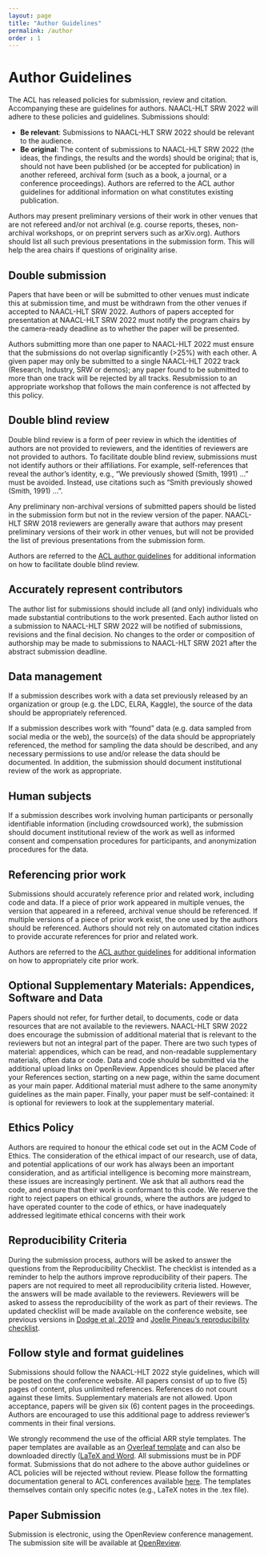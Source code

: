 ```yaml
---
layout: page
title: "Author Guidelines"
permalink: /author
order : 1
---
```




# Author Guidelines
The ACL has released policies for submission, review and citation. Accompanying these are guidelines for authors. NAACL-HLT SRW 2022 will adhere to these policies and guidelines. Submissions should:

- __Be relevant__: Submissions to NAACL-HLT SRW 2022 should be relevant to the audience.
- __Be original__: The content of submissions to NAACL-HLT SRW 2022 (the ideas, the findings, the results and the words) should be original; that is, should not have been published (or be accepted for publication) in another refereed, archival form (such as a book, a journal, or a conference proceedings). Authors are referred to the ACL author guidelines for additional information on what constitutes existing publication.

Authors may present preliminary versions of their work in other venues that are not refereed and/or not archival (e.g. course reports, theses, non-archival workshops, or on preprint servers such as arXiv.org). Authors should list all such previous presentations in the submission form. This will help the area chairs if questions of originality arise.

## Double submission

Papers that have been or will be submitted to other venues must indicate this at submission time, and must be withdrawn from the other venues if accepted to NAACL-HLT SRW 2022. Authors of papers accepted for presentation at NAACL-HLT SRW 2022 must notify the program chairs by the camera-ready deadline as to whether the paper will be presented.

Authors submitting more than one paper to NAACL-HLT 2022 must ensure that the submissions do not overlap significantly (>25%) with each other. A given paper may only be submitted to a single NAACL-HLT 2022 track (Research, Industry, SRW or demos); any paper found to be submitted to more than one track will be rejected by all tracks. Resubmission to an appropriate workshop that follows the main conference is not affected by this policy.

## Double blind review

Double blind review is a form of peer review in which the identities of authors are not provided to reviewers, and the identities of reviewers are not provided to authors. To facilitate double blind review, submissions must not identify authors or their affiliations. For example, self-references that reveal the author’s identity, e.g., “We previously showed (Smith, 1991) …” must be avoided. Instead, use citations such as “Smith previously showed (Smith, 1991) …”.

Any preliminary non-archival versions of submitted papers should be listed in the submission form but not in the review version of the paper. NAACL-HLT SRW 2018 reviewers are generally aware that authors may present preliminary versions of their work in other venues, but will not be provided the list of previous presentations from the submission form.

Authors are referred to the [ACL author guidelines](https://www.aclweb.org/adminwiki/index.php?title=ACL_Author_Guidelines) for additional information on how to facilitate double blind review.

## Accurately represent contributors

The author list for submissions should include all (and only) individuals who made substantial contributions to the work presented. Each author listed on a submission to NAACL-HLT SRW 2022 will be notified of submissions, revisions and the final decision. No changes to the order or composition of authorship may be made to submissions to NAACL-HLT SRW 2021 after the abstract submission deadline.

## Data management

If a submission describes work with a data set previously released by an organization or group (e.g. the LDC, ELRA, Kaggle), the source of the data should be appropriately referenced.

If a submission describes work with “found” data (e.g. data sampled from social media or the web), the source(s) of the data should be appropriately referenced, the method for sampling the data should be described, and any necessary permissions to use and/or release the data should be documented. In addition, the submission should document institutional review of the work as appropriate.

## Human subjects

If a submission describes work involving human participants or personally identifiable information (including crowdsourced work), the submission should document institutional review of the work as well as informed consent and compensation procedures for participants, and anonymization procedures for the data.

## Referencing prior work

Submissions should accurately reference prior and related work, including code and data. If a piece of prior work appeared in multiple venues, the version that appeared in a refereed, archival venue should be referenced. If multiple versions of a piece of prior work exist, the one used by the authors should be referenced. Authors should not rely on automated citation indices to provide accurate references for prior and related work.

Authors are referred to the [ACL author guidelines](https://www.aclweb.org/adminwiki/index.php?title=ACL_Author_Guidelines)  for additional information on how to appropriately cite prior work.

## Optional Supplementary Materials: Appendices, Software and Data

Papers should not refer, for further detail, to documents, code or data resources that are not available to the reviewers. NAACL-HLT SRW 2022 does encourage the submission of additional material that is relevant to the reviewers but not an integral part of the paper. There are two such types of material: appendices, which can be read, and non-readable supplementary materials, often data or code. Data and code should be submitted via the additional upload links on OpenReview. Appendices should be placed after your References section, starting on a new page, within the same document as your main paper. Additional material must adhere to the same anonymity guidelines as the main paper. Finally, your paper must be self-contained: it is optional for reviewers to look at the supplementary material.

## Ethics Policy

Authors are required to honour the ethical code set out in the ACM Code of Ethics. The consideration of the ethical impact of our research, use of data, and potential applications of our work has always been an important consideration, and as artificial intelligence is becoming more mainstream, these issues are increasingly pertinent. We ask that all authors read the code, and ensure that their work is conformant to this code. We reserve the right to reject papers on ethical grounds, where the authors are judged to have operated counter to the code of ethics, or have inadequately addressed legitimate ethical concerns with their work

## Reproducibility Criteria

During the submission process, authors will be asked to answer the questions from the Reproducibility Checklist. The checklist is intended as a reminder to help the authors improve reproducibility of their papers. The papers are not required to meet all reproducibility criteria listed. However, the answers will be made available to the reviewers. Reviewers will be asked to assess the reproducibility of the work as part of their reviews. The updated checklist will be made available on the conference website, see previous versions in [Dodge et al, 2019](https://arxiv.org/pdf/1909.03004.pdf) and [Joelle Pineau’s reproducibility checklist](https://www.cs.mcgill.ca/~jpineau/ReproducibilityChecklist.pdf).


## Follow style and format guidelines

Submissions should follow the NAACL-HLT 2022 style guidelines, which will be posted on the conference website. All papers consist of up to five (5) pages of content, plus unlimited references. References do not count against these limits. Supplementary materials are not allowed. Upon acceptance, papers will be given six (6) content pages in the proceedings. Authors are encouraged to use this additional page to address reviewer’s comments in their final versions.  

We strongly recommend the use of the official ARR style templates. The paper templates are available as an [Overleaf template](https://www.overleaf.com/read/crtcwgxzjskr) and can also be downloaded directly ([LaTeX and Word](https://github.com/acl-org/ACLPUB/tree/master/templates). All submissions must be in PDF format. Submissions that do not adhere to the above author guidelines or ACL policies will be rejected without review. Please follow the formatting documentation general to ACL conferences available [here](https://acl-org.github.io/ACLPUB/formatting.html). The templates themselves contain only specific notes (e.g., LaTeX notes in the .tex file).

## Paper Submission

Submission is electronic, using the OpenReview conference management. The submission site will be available at [OpenReview](https://openreview.net/group?id=aclweb.org/NAACL/2022/Workshop/Student_Research&referrer=%5BHomepage%5D(%2F)).

